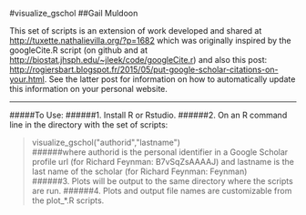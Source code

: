 #visualize_gschol
##Gail Muldoon

This set of scripts is an extension of work developed and shared at http://tuxette.nathalievilla.org/?p=1682 which was originally inspired by the googleCite.R script (on github and at http://biostat.jhsph.edu/~jleek/code/googleCite.r) and also this post: http://rogiersbart.blogspot.fr/2015/05/put-google-scholar-citations-on-your.html. See the latter post for information on how to automatically update this information on your personal website. 
***
#####To Use:
######1. Install R or Rstudio.
######2. On an R command line in the directory with the set of scripts:
   > visualize_gschol("authorid","lastname")   
######where authorid is the personal identifier in a Google Scholar profile url (for Richard Feynman: B7vSqZsAAAAJ) and lastname is the last name of the scholar (for Richard Feynman: Feynman)   
######3. Plots will be output to the same directory where the scripts are run.
######4. Plots and output file names are customizable from the plot_*.R scripts. 
